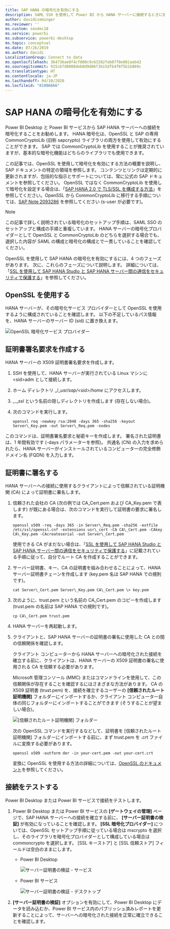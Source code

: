 ```yaml
---
title: SAP HANA の暗号化を有効にする
description: SAML SSO を使用して Power BI から HANA サーバーに接続するときに接続を暗号化する方法について説明します。
author: davidiseminger
ms.reviewer: ''
ms.custom: seodec18
ms.service: powerbi
ms.subservice: powerbi-desktop
ms.topic: conceptual
ms.date: 07/26/2019
ms.author: davidi
LocalizationGroup: Connect to data
ms.openlocfilehash: 364736ae8f4cf800c9c63282feb07f8e081aeb42
ms.sourcegitcommit: 915cb7d8088deb0d9d86f3b15dfb4f6f5b1b869c
ms.translationtype: HT
ms.contentlocale: ja-JP
ms.lasthandoff: 04/10/2020
ms.locfileid: "81006666"
---
```

# <a name="enable-encryption-for-sap-hana"></a>SAP HANA の暗号化を有効にする

Power BI Desktop と Power BI サービスから SAP HANA サーバーへの接続を暗号化することをお勧めします。 HANA 暗号化は、OpenSSL と SAP の専用 CommonCryptoLib (旧称 sapcrypto) ライブラリの両方を使用して有効にすることができます。 SAP では CommonCryptoLib を使用することが推奨されていますが、基本的な暗号化機能はどちらのライブラリでも使用できます。

この記事では、OpenSSL を使用して暗号化を有効にする方法の概要を説明し、SAP ドキュメントの特定の領域を参照します。 コンテンツとリンクは定期的に更新されますが、包括的な指示とサポートについては、常に公式の SAP ドキュメントを参照してください。 OpenSSL ではなく CommonCryptoLib を使用して暗号化を設定する場合は、「[SAP HANA 2.0 で TLS/SSL を構成する方法](https://blogs.sap.com/2018/11/13/how-to-configure-tlsssl-in-sap-hana-2.0/)」を参照してください。OpenSSL から CommonCryptoLib に移行する手順については、[SAP Note 2093286](https://launchpad.support.sap.com/#/notes/2093286) を参照してください (s-user が必要です)。

> [!NOTE]
> この記事で詳しく説明されている暗号化のセットアップ手順は、SAML SSO のセットアップと構成の手順と重複しています。 HANA サーバーの暗号化プロバイダーとして OpenSSL と CommonCryptoLib のどちらを選択する場合でも、選択した内容が SAML の構成と暗号化の構成とで一貫していることを確認してください。

OpenSSL を使用して SAP HANA の暗号化を有効にするには、4 つのフェーズがあります。 次に、これらのフェーズについて説明します。  詳細については、「[SSL を使用して SAP HANA Studio と SAP HANA サーバー間の通信をセキュリティで保護する](https://blogs.sap.com/2015/09/28/securing-the-communication-between-sap-hana-studio-and-sap-hana-server-through-ssl/)」を参照してください。

## <a name="use-openssl"></a>OpenSSL を使用する

HANA サーバーが、その暗号化サービス プロバイダーとして OpenSSL を使用するように構成されていることを確認します。 以下の不足しているパス情報を、HANA サーバーのサーバー ID (sid) に置き換えます。

![OpenSSL 暗号化サービス プロバイダー](media/desktop-sap-hana-encryption/ssl-crypto-provider.png)

## <a name="create-a-certificate-signing-request"></a>証明書署名要求を作成する

HANA サーバーの X509 証明書署名要求を作成します。

1. SSH を使用して、HANA サーバーが実行されている Linux マシンに \<sid\>adm として接続します。

1. ホーム ディレクトリ _/__usr/sap/\<sid\>/home_ にアクセスします。

1. _.__ssl_ という名前の隠しディレクトリを作成します (存在しない場合)。

1. 次のコマンドを実行します。

    ```
    openssl req -newkey rsa:2048 -days 365 -sha256 -keyout Server\_Key.pem -out Server\_Req.pem -nodes
    ```

このコマンドは、証明書署名要求と秘密キーを作成します。 署名された証明書は、1 年間有効です (-days パラメーターを参照)。 共通名 (CN) の入力を求められたら、HANA サーバーがインストールされているコンピューターの完全修飾ドメイン名 (FQDN) を入力します。

## <a name="get-the-certificate-signed"></a>証明書に署名する

HANA サーバーへの接続に使用するクライアントによって信頼されている証明機関 (CA) によって証明書に署名します。

1. 信頼された会社の CA (次の例では CA\_Cert.pem および CA\_Key.pem で表します) が既にある場合は、次のコマンドを実行して証明書の要求に署名します。

    ```
    openssl x509 -req -days 365 -in Server\_Req.pem -sha256 -extfile /etc/ssl/openssl.cnf -extensions usr\_cert -CA CA\_Cert.pem -CAkey CA\_Key.pem -CAcreateserial -out Server\_Cert.pem
    ```

    使用できる CA がまだない場合は、「[SSL を使用して SAP HANA Studio と SAP HANA サーバー間の通信をセキュリティで保護する](https://blogs.sap.com/2015/09/28/securing-the-communication-between-sap-hana-studio-and-sap-hana-server-through-ssl/)」に記載されている手順に従って、自分でルート CA を作成することができます。

1. サーバー証明書、キー、CA の証明書を組み合わせることによって、HANA サーバー証明書チェーンを作成します (key.pem 名は SAP HANA での規則です)。

    ```
    cat Server\_Cert.pem Server\_Key.pem CA\_Cert.pem \> key.pem
    ```

1. 次のように、trust.pem という名前の CA\_Cert.pem のコピーを作成します (trust.pem の名前は SAP HANA での規則です)。

    ```
    cp CA\_Cert.pem trust.pem
    ```

1. HANA サーバーを再起動します。

1. クライアントと、SAP HANA サーバーの証明書の署名に使用した CA との間の信頼関係を確認します。

    クライアント コンピューターから HANA サーバーへの暗号化された接続を確立する前に、クライアントは、HANA サーバーの X509 証明書の署名に使用される CA を信頼する必要があります。

    Microsoft 管理コンソール (MMC) またはコマンドラインを使用して、この信頼関係が存在することを確認するにはさまざまな方法があります。 CA の X509 証明書 (trust.pem) を、接続を確立するユーザーの **[信頼されたルート証明機関]** フォルダーにインポートするか、クライアント コンピューター自体の同じフォルダーにインポートすることができます (そうすることが望ましい場合)。

    ![[信頼されたルート証明機関] フォルダー](media/desktop-sap-hana-encryption/trusted-root-certification.png)

    次の OpenSSL コマンドを実行するなどして、証明書を [信頼されたルート証明機関] フォルダーにインポートする前に、まず trust.pem を .crt ファイルに変換する必要があります。

    ```
    openssl x509 -outform der -in your-cert.pem -out your-cert.crt
    ```
    
    変換に OpenSSL を使用する方法の詳細については、[OpenSSL のドキュメント](https://www.openssl.org/docs/man1.0.2/man3/x509.html)を参照してください。

## <a name="test-the-connection"></a>接続をテストする

Power BI Desktop または Power BI サービスで接続をテストします。

1. Power BI Desktop または Power BI サービスの **[ゲートウェイの管理]** ページで、SAP HANA サーバーへの接続を確立する前に、 **[サーバー証明書の検証]** が有効になっていることを確認します。 **[SSL 暗号化プロバイダー]** については、OpenSSL セットアップ手順に従っている場合は mscrypto を選択し、そのライブラリを暗号化プロバイダーとして構成している場合は commoncrypto を選択します。 [SSL キーストア] と [SSL 信頼ストア] フィールドは空白のままにします。

    - Power BI Desktop

        ![サーバー証明書の検証 - サービス](media/desktop-sap-hana-encryption/validate-server-certificate-service.png)

    - Power BI サービス

        ![サーバー証明書の検証 - デスクトップ](media/desktop-sap-hana-encryption/validate-server-certificate-desktop.png)

1. **[サーバー証明書の検証]** オプションを有効にして、Power BI Desktop にデータを読み込むか、Power BI サービス内のパブリッシュ済みレポートを更新することによって、サーバーへの暗号化された接続を正常に確立できることを確認します。
